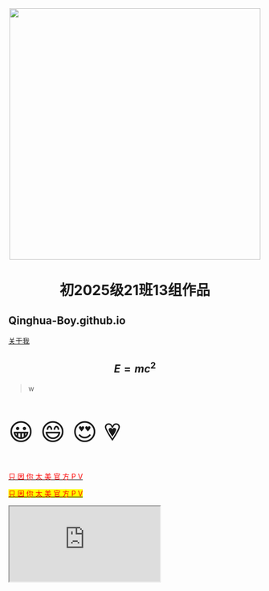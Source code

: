 <div align=center>
    <img src="https://github.com/Qinghua-Boy/Qinghua-Boy.github.io/assets/122422271/a01a6917-7b3b-4507-97dd-23dff028e58a" high=500  width=500>
</div>


<div align=center>
	<h1>
    初2025级21班13组作品
	</h1>
</div>
	
	
## Qinghua-Boy.github.io







[关于我](https://shequ.codemao.cn/user/9945214)

$$E=mc^2$$
---

>w
>
<p style="font-size:48px">
&#128512; &#128516; &#128525; &#128151;
</p>




<a class="divcss" href="https://www.bilibili.com/video/BV178411Y7QB">	<font style="color:red">
		只 因 你 太 美 官 方 P V
	</font>
</a>

<a class="divcss" href="https://www.bilibili.com/video/BV178411Y7QB">	<font style="background: yellow">
		<font style="color:red">
			只 因 你 太 美 官 方 P V
        </font>
   </font>
</a>




<iframe src ="https://player.codemao.cn/new/165294185"></iframe>

<template>
	<div class="iframe-container">
		<iframe id="


<font>   </font>

  
<marquee border="9" align="滚动文字位于距形内边框的上下左右位置" scrolldelay="速度" behavior="文字滚动的方式">
你要滚动的内容
</marquee>


										
										
										
										
